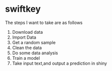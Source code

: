 # swiftkey

The steps I want to take are as follows

1. Download data
2. Import Data
2. Get a random sample 
3. Clean the data
3. Do some data analysis
4. Train a model
5. Take input text,and output a prediction in shiny